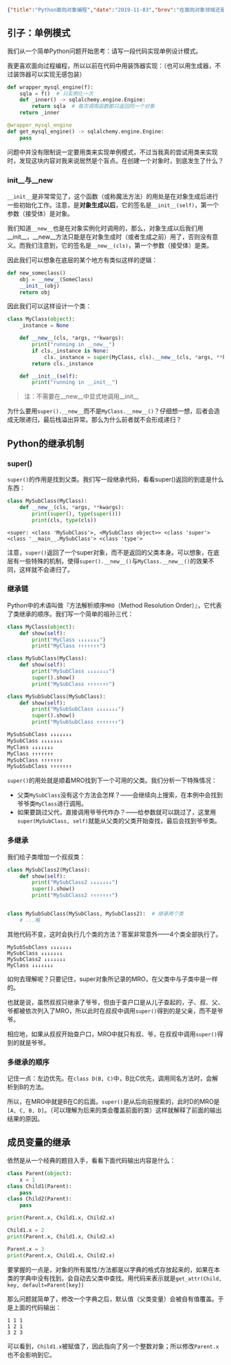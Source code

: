 ```json lw-blog-meta
{"title":"Python面向对象编程","date":"2019-11-03","brev":"在面向对象领域还是有不少坑的，成员变量、魔法方法本身并不难，但是与继承结合在一起，就有很多细节需要关注了。在此做个基本的盘点和分析。","tags":["Python"],"path":"blog/2019/191103-Python面向对象编程.md"}
```



## 引子：单例模式

我们从一个简单Python问题开始思考：请写一段代码实现单例设计模式。

我更喜欢面向过程编程，所以以前在代码中用装饰器实现：（也可以用生成器，不过装饰器可以实现无感包装）

```python
def wrapper_mysql_engine(f):
    sqla = f()  # 只实例化一次
    def _inner() -> sqlalchemy.engine.Engine:
        return sqla  # 每次调用函数都只返回同一个对象
    return _inner

@wrapper_mysql_engine
def get_mysql_engine() -> sqlalchemy.engine.Engine:
    pass
```

问题中并没有限制说一定要用类来实现单例模式，不过当我真的尝试用类来实现时，发现这块内容对我来说居然是个盲点。在创建一个对象时，到底发生了什么？

### __init__与__new__

`__init__`是非常常见了，这个函数（或称魔法方法）的用处是在对象生成后进行一些初始化工作。注意，是**对象生成以后**，它的签名是`__init__(self)`，第一个参数（接受体）是对象。

我们知道`__new__`也是在对象实例化时调用的，那么，对象生成以后我们用__init__，__new__方法只能是在对象生成时（或者生成之前）用了，否则没有意义。而我们注意到，它的签名是`__new__(cls)`，第一个参数（接受体）是类。

因此我们可以想象在底层的某个地方有类似这样的逻辑：

```python
def new_someclass()
    obj = __new__(SomeClass)
    __init__(obj)
    return obj
```

因此我们可以这样设计一个类：

```python
class MyClass(object):
    _instance = None

    def __new__(cls, *args, **kwargs):
        print("running in __new__")
        if cls._instance is None:
            cls._instance = super(MyClass, cls).__new__(cls, *args, **kwargs)
        return cls._instance

    def __init__(self):
        print("running in __init__")
```

> 注：不需要在__new__中显式地调用__init__

为什么要用`super().__new__`而不是`MyClass.__new__()`？仔细想一想，后者会造成无限递归，最后栈溢出异常。那么为什么前者就不会形成递归？

## Python的继承机制

### super()

`super()`的作用是找到父类。我们写一段继承代码，看看super()返回的到底是什么东西：

```python
class MySubClass(MyClass):
    def __new__(cls, *args, **kwargs):
        print(super(), type(super()))
        print(cls, type(cls))
```

```text
<super: <class 'MySubClass'>, <MySubClass object>> <class 'super'>
<class '__main__.MySubClass'> <class 'type'>
```

注意，`super()`返回了一个super对象，而不是返回的父类本身。可以想象，在底层有一些特殊的机制，使得`super().__new__()`与`MyClass.__new__()`的效果不同，这样就不会递归了。

### 继承链

Python中的术语叫做『方法解析顺序`MRO`（Method Resolution Order）』，它代表了类继承的顺序。我们写一个简单的祖孙三代：

```python
class MyClass(object):
    def show(self):
        print("MyClass ↓↓↓↓↓↓↓")
        print("MyClass ↑↑↑↑↑↑↑")

class MySubClass(MyClass):
    def show(self):
        print("MySubClass ↓↓↓↓↓↓↓")
        super().show()
        print("MySubClass ↑↑↑↑↑↑↑")

class MySubSubClass(MySubClass):
    def show(self):
        print("MySubSubClass ↓↓↓↓↓↓↓")
        super().show()
        print("MySubSubClass ↑↑↑↑↑↑↑")
```

```python
MySubSubClass ↓↓↓↓↓↓↓
MySubClass ↓↓↓↓↓↓↓
MyClass ↓↓↓↓↓↓↓
MyClass ↑↑↑↑↑↑↑
MySubClass ↑↑↑↑↑↑↑
MySubSubClass ↑↑↑↑↑↑↑
```

`super()`的用处就是顺着MRO找到下一个可用的父类。我们分析一下特殊情况：

- 父类`MySubClass`没有这个方法会怎样？——会继续向上搜索，在本例中会找到爷爷类`MyClass`进行调用。
- 如果要跳过父代，直接调用爷爷代咋办？——给参数就可以跳过了，这里用`super(MySubClass, self)`就能从父类的父类开始查找，最后会找到爷爷类。

### 多继承

我们给子类增加一个叔叔类：

```python
class MySubClass2(MyClass):
    def show(self):
        print("MySubClass2 ↓↓↓↓↓↓↓")
        super().show()
        print("MySubClass2 ↑↑↑↑↑↑↑")


class MySubSubClass(MySubClass, MySubClass2):  # 继承两个类
    # ...略
```

其他代码不变，这时会执行几个类的方法？答案非常意外——4个类全部执行了。

```text
MySubSubClass ↓↓↓↓↓↓↓
MySubClass ↓↓↓↓↓↓↓
MySubClass2 ↓↓↓↓↓↓↓
MyClass ↓↓↓↓↓↓↓
```

如何去理解呢？只要记住，super对象所记录的MRO，在父类中与子类中是一样的。

也就是说，虽然叔叔只继承了爷爷，但由于查户口是从儿子查起的，子、叔、父、爷都被依次列入了MRO，所以此时在叔叔中调用`super()`得到的是父亲，而不是爷爷。

相应地，如果从叔叔开始查户口，MRO中就只有叔、爷，在叔叔中调用`super()`得到的就是爷爷。

### 多继承的顺序

记住一点：左边优先。在`class D(B, C)`中，B比C优先，调用同名方法时，会解析到B的方法。

所以，在MRO中就是B在C的后面。`super()`是从后向前搜索的，此时D的MRO是`[A, C, B, D]`。（可以理解为后来的类会覆盖前面的类）这样就解释了前面的输出结果的原因。

## 成员变量的继承

依然是从一个经典的题目入手，看看下面代码输出内容是什么：

```python
class Parent(object):
    x = 1
class Child1(Parent):
    pass
class Child2(Parent):
    pass

print(Parent.x, Child1.x, Child2.x)

Child1.x = 2
print(Parent.x, Child1.x, Child2.x)

Parent.x = 3
print(Parent.x, Child1.x, Child2.x)
```

要掌握的一点是，对象的所有属性/方法都是以字典的格式存放起来的，如果在本类的字典中没有找到，会自动去父类中查找。用代码来表示就是`get_attr(Child, key, default=Parent[key])`

那么问题就简单了，修改一个字典之后，默认值（父类变量）会被自有值覆盖。于是上面的代码输出：

```text
1 1 1
1 2 1
3 2 3
```

可以看到，`Child1.x`被赋值了，因此指向了另一个整数对象；所以修改`Parent.x`也不会影响到它。
